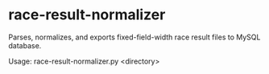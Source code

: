 # race-result-normalizer
Parses, normalizes, and exports fixed-field-width race result files to MySQL database.

Usage: race-result-normalizer.py &lt;directory&gt;
